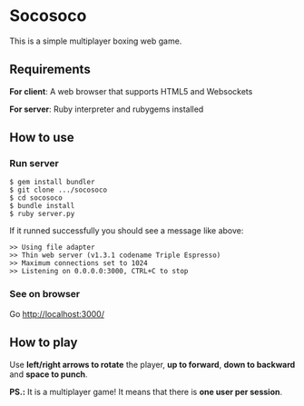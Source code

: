 # Socosoco

This is a simple multiplayer boxing web game.

Requirements
-

**For client**: A web browser that supports HTML5 and Websockets

**For server**: Ruby interpreter and rubygems installed

How to use
-


### Run server

    $ gem install bundler
    $ git clone .../socosoco
    $ cd socosoco
    $ bundle install
    $ ruby server.py

If it runned successfully you should see a message like above:

    >> Using file adapter
    >> Thin web server (v1.3.1 codename Triple Espresso)
    >> Maximum connections set to 1024
    >> Listening on 0.0.0.0:3000, CTRL+C to stop

### See on browser

Go [http://localhost:3000/](http://localhost:3000/)

How to play
-

Use **left/right arrows to rotate** the player, **up to forward**, **down to backward** and **space to punch**.

**PS.:** It is a multiplayer game! It means that there is **one user per session**.


